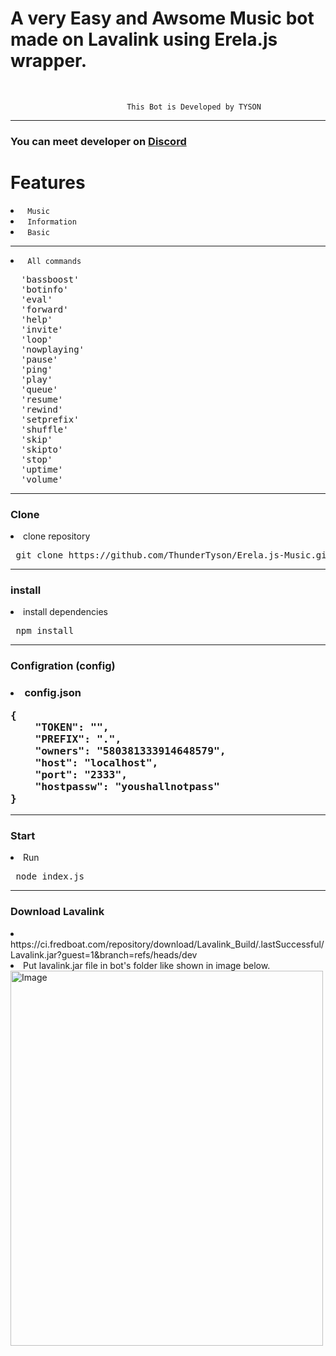 # <h1> A very Easy and Awsome Music bot made on Lavalink using Erela.js wrapper.  </h1> <br>
`                           This Bot is Developed by TYSON                              `
<hr>
<h3> <b> You can meet developer on <a href="https://discord.gg/vEsP8vz2DR"> Discord </a> </b> </h3>

<h1> Features </h1> 
<li> <code> Music </code> </li>
<li> <code> Information </code> </li>
<li> <code> Basic </code> </li>
<hr> 
<li> <code> All commands </code> </li>
<pre>
  'bassboost'
  'botinfo'
  'eval'
  'forward'
  'help'
  'invite'
  'loop'
  'nowplaying'
  'pause'
  'ping'
  'play'
  'queue'
  'resume'
  'rewind'
  'setprefix'
  'shuffle'
  'skip'
  'skipto'
  'stop'
  'uptime'
  'volume'</pre> 


<hr> 
<h3> Clone </h3> 
<li> clone repository </li>
<pre> git clone https://github.com/ThunderTyson/Erela.js-Music.git </pre>
<hr>
<h3> install</h3>
<li> install dependencies </li>
<pre> npm install </pre> 

<hr> 
<h3> Configration (config)  <h3>
<li> config.json </li> 
<pre>{ 
    "TOKEN": "",
    "PREFIX": ".",
    "owners": "580381333914648579",
    "host": "localhost",
    "port": "2333",
    "hostpassw": "youshallnotpass"
}</pre>
 <hr>
 <h3> Start </h3>
 <li> Run </li>
 <pre> node index.js </pre> 

<hr>
 <h3> Download Lavalink </h3>
 <li> https://ci.fredboat.com/repository/download/Lavalink_Build/.lastSuccessful/Lavalink.jar?guest=1&branch=refs/heads/dev </li> 
<li> Put lavalink.jar file in bot's folder like shown in image below.</li> 
 <img src="https://cdn.discordapp.com/attachments/834116511005671444/867696808552824832/Captur.PNG" alt="Image" style="width:500px;height:600px;">
